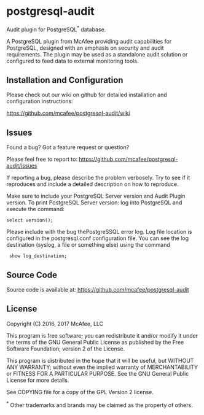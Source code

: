 # postgresql-audit
Audit plugin for PostgreSQL<sup>*</sup> database.

A PostgreSQL plugin from McAfee providing audit capabilities for PostgreSQL,
designed with an emphasis on security and audit requirements. The plugin may be used
as a standalone audit solution or configured to feed data to external monitoring tools.


Installation and Configuration
------------------------------

Please check out our wiki on github for detailed installation and configuration instructions:

https://github.com/mcafee/postgresql-audit/wiki



Issues
------------------------------

Found a bug? Got a feature request or question?

Please feel free to report to: https://github.com/mcafee/postgresql-audit/issues

If reporting a bug, please describe the problem verbosely. Try to see if it reproduces and
include a detailed description on how to reproduce.

Make sure to include your PostgreSQL Server version and Audit Plugin version.
To print PostgreSQL Server version: log into PostgreSQL and execute the command:

    select version();

Please include with the bug thePostgreSSQL error log.
Log file location is configured in the postgresql.conf configuration
file.  You can see the log destination (syslog, a file or something else)
using the command

     show log_destination;

Source Code
-------------------------------
Source code is available at: https://github.com/mcafee/postgresql-audit


License
-------------------------------
Copyright (C) 2016, 2017 McAfee, LLC

This program is free software; you can redistribute it and/or modify it under the terms of the GNU
General Public License as published by the Free Software Foundation; version 2 of the License.

This program is distributed in the hope that it will be useful, but WITHOUT ANY WARRANTY;
without even the implied warranty of MERCHANTABILITY or FITNESS FOR A PARTICULAR PURPOSE.
See the GNU General Public License for more details.

See COPYING file for a copy of the GPL Version 2 license.

<sup>*</sup> Other trademarks and brands may be claimed as the property of others.

